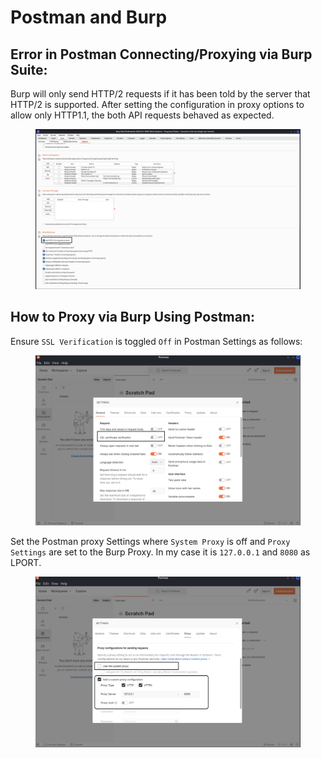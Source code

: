 # Postman and Burp

## Error in Postman Connecting/Proxying via Burp Suite:

Burp will only send HTTP/2 requests if it has been told by the server that HTTP/2 is supported. After setting the configuration in proxy options to allow only HTTP1.1, the both API requests behaved as expected.

<figure><img src="../../../.gitbook/assets/Screenshot 2022-11-07 at 12.07.32.png" alt=""><figcaption></figcaption></figure>

## How to Proxy via Burp Using Postman:

Ensure `SSL Verification` is toggled `Off` in Postman Settings as follows:

<figure><img src="../../../.gitbook/assets/Screenshot 2022-11-07 at 12.10.28.png" alt=""><figcaption></figcaption></figure>

Set the Postman proxy Settings where `System Proxy` is off and `Proxy Settings` are set to the Burp Proxy. In my case it is `127.0.0.1` and `8080` as LPORT.

<figure><img src="../../../.gitbook/assets/Screenshot 2022-11-07 at 12.10.46.png" alt=""><figcaption></figcaption></figure>
